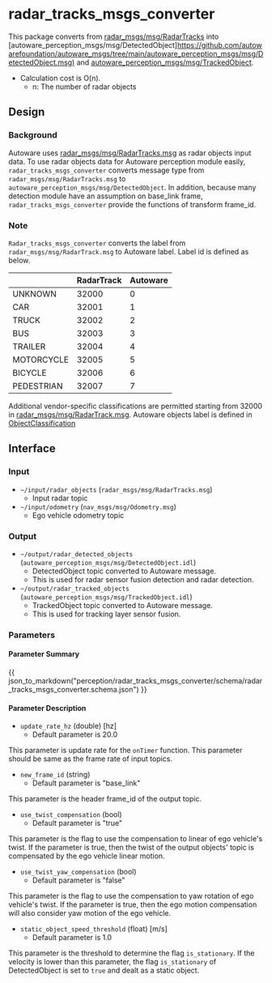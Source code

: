 # radar_tracks_msgs_converter

This package converts from [radar_msgs/msg/RadarTracks](https://github.com/ros-perception/radar_msgs/blob/ros2/msg/RadarTracks.msg) into [autoware_perception_msgs/msg/DetectedObject]<https://github.com/autowarefoundation/autoware_msgs/tree/main/autoware_perception_msgs/msg/DetectedObject.msg)> and [autoware_perception_msgs/msg/TrackedObject](https://github.com/autowarefoundation/autoware_msgs/tree/main/autoware_perception_msgs/msg/TrackedObject.msg).

- Calculation cost is O(n).
  - n: The number of radar objects

## Design

### Background

Autoware uses [radar_msgs/msg/RadarTracks.msg](https://github.com/ros-perception/radar_msgs/blob/ros2/msg/RadarTracks.msg) as radar objects input data.
To use radar objects data for Autoware perception module easily, `radar_tracks_msgs_converter` converts message type from `radar_msgs/msg/RadarTracks.msg` to `autoware_perception_msgs/msg/DetectedObject`.
In addition, because many detection module have an assumption on base_link frame, `radar_tracks_msgs_converter` provide the functions of transform frame_id.

### Note

`Radar_tracks_msgs_converter` converts the label from `radar_msgs/msg/RadarTrack.msg` to Autoware label.
Label id is defined as below.

|            | RadarTrack | Autoware |
| ---------- | ---------- | -------- |
| UNKNOWN    | 32000      | 0        |
| CAR        | 32001      | 1        |
| TRUCK      | 32002      | 2        |
| BUS        | 32003      | 3        |
| TRAILER    | 32004      | 4        |
| MOTORCYCLE | 32005      | 5        |
| BICYCLE    | 32006      | 6        |
| PEDESTRIAN | 32007      | 7        |

Additional vendor-specific classifications are permitted starting from 32000 in [radar_msgs/msg/RadarTrack.msg](https://github.com/ros-perception/radar_msgs/blob/ros2/msg/RadarTrack.msg).
Autoware objects label is defined in [ObjectClassification](https://github.com/autowarefoundation/autoware_msgs/tree/main/autoware_perception_msgs/msg/ObjectClassification.msg)

## Interface

### Input

- `~/input/radar_objects` (`radar_msgs/msg/RadarTracks.msg`)
  - Input radar topic
- `~/input/odometry` (`nav_msgs/msg/Odometry.msg`)
  - Ego vehicle odometry topic

### Output

- `~/output/radar_detected_objects` (`autoware_perception_msgs/msg/DetectedObject.idl`)
  - DetectedObject topic converted to Autoware message.
  - This is used for radar sensor fusion detection and radar detection.
- `~/output/radar_tracked_objects` (`autoware_perception_msgs/msg/TrackedObject.idl`)
  - TrackedObject topic converted to Autoware message.
  - This is used for tracking layer sensor fusion.

### Parameters

#### Parameter Summary

{{ json_to_markdown("perception/radar_tracks_msgs_converter/schema/radar_tracks_msgs_converter.schema.json") }}

#### Parameter Description

- `update_rate_hz` (double) [hz]
  - Default parameter is 20.0

This parameter is update rate for the `onTimer` function.
This parameter should be same as the frame rate of input topics.

- `new_frame_id` (string)
  - Default parameter is "base_link"

This parameter is the header frame_id of the output topic.

- `use_twist_compensation` (bool)
  - Default parameter is "true"

This parameter is the flag to use the compensation to linear of ego vehicle's twist.
If the parameter is true, then the twist of the output objects' topic is compensated by the ego vehicle linear motion.

- `use_twist_yaw_compensation` (bool)
  - Default parameter is "false"

This parameter is the flag to use the compensation to yaw rotation of ego vehicle's twist.
If the parameter is true, then the ego motion compensation will also consider yaw motion of the ego vehicle.

- `static_object_speed_threshold` (float) [m/s]
  - Default parameter is 1.0

This parameter is the threshold to determine the flag `is_stationary`.
If the velocity is lower than this parameter, the flag `is_stationary` of DetectedObject is set to `true` and dealt as a static object.
